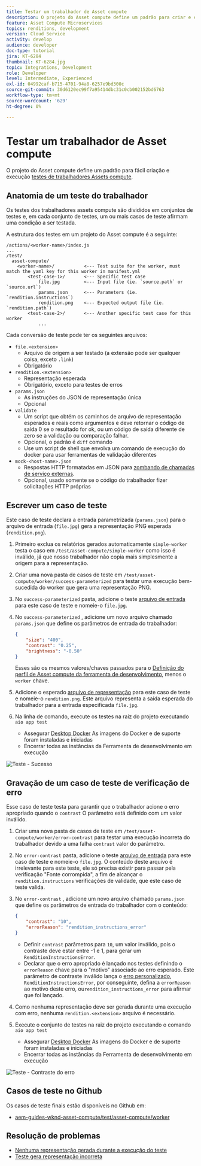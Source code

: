 ```yaml
---
title: Testar um trabalhador de Asset compute
description: O projeto do Asset compute define um padrão para criar e executar facilmente testes de trabalhadores do Asset compute.
feature: Asset Compute Microservices
topics: renditions, development
version: Cloud Service
activity: develop
audience: developer
doc-type: tutorial
jira: KT-6284
thumbnail: KT-6284.jpg
topic: Integrations, Development
role: Developer
level: Intermediate, Experienced
exl-id: 04992caf-b715-4701-94a8-6257e9bd300c
source-git-commit: 30d6120ec99f7a95414dbc31c0cb002152bd6763
workflow-type: tm+mt
source-wordcount: '629'
ht-degree: 0%

---
```


# Testar um trabalhador de Asset compute

O projeto do Asset compute define um padrão para fácil criação e execução [testes de trabalhadores Assets compute](https://experienceleague.adobe.com/docs/asset-compute/using/extend/test-custom-application.html).

## Anatomia de um teste do trabalhador

Os testes dos trabalhadores assets compute são divididos em conjuntos de testes e, em cada conjunto de testes, um ou mais casos de teste afirmam uma condição a ser testada.

A estrutura dos testes em um projeto do Asset compute é a seguinte:

```
/actions/<worker-name>/index.js
...
/test/
  asset-compute/
    <worker-name>/           <--- Test suite for the worker, must match the yaml key for this worker in manifest.yml
        <test-case-1>/       <--- Specific test case 
            file.jpg         <--- Input file (ie. `source.path` or `source.url`)
            params.json      <--- Parameters (ie. `rendition.instructions`)
            rendition.png    <--- Expected output file (ie. `rendition.path`)
        <test-case-2>/       <--- Another specific test case for this worker
            ...
```

Cada conversão de teste pode ter os seguintes arquivos:

+ `file.<extension>`
   + Arquivo de origem a ser testado (a extensão pode ser qualquer coisa, exceto `.link`)
   + Obrigatório
+ `rendition.<extension>`
   + Representação esperada
   + Obrigatório, exceto para testes de erros
+ `params.json`
   + As instruções do JSON de representação única
   + Opcional
+ `validate`
   + Um script que obtém os caminhos de arquivo de representação esperados e reais como argumentos e deve retornar o código de saída 0 se o resultado for ok, ou um código de saída diferente de zero se a validação ou comparação falhar.
   + Opcional, o padrão é `diff` comando
   + Use um script de shell que envolva um comando de execução do docker para usar ferramentas de validação diferentes
+ `mock-<host-name>.json`
   + Respostas HTTP formatadas em JSON para [zombando de chamadas de serviço externas](https://www.mock-server.com/mock_server/creating_expectations.html).
   + Opcional, usado somente se o código do trabalhador fizer solicitações HTTP próprias

## Escrever um caso de teste

Este caso de teste declara a entrada parametrizada (`params.json`) para o arquivo de entrada (`file.jpg`) gera a representação PNG esperada (`rendition.png`).

1. Primeiro exclua os relatórios gerados automaticamente `simple-worker` testa o caso em `/test/asset-compute/simple-worker` como isso é inválido, já que nosso trabalhador não copia mais simplesmente a origem para a representação.
1. Criar uma nova pasta de casos de teste em `/test/asset-compute/worker/success-parameterized` para testar uma execução bem-sucedida do worker que gera uma representação PNG.
1. No `success-parameterized` pasta, adicione o teste [arquivo de entrada](./assets/test/success-parameterized/file.jpg) para este caso de teste e nomeie-o `file.jpg`.
1. No `success-parameterized` , adicione um novo arquivo chamado `params.json` que define os parâmetros de entrada do trabalhador:

   ```json
   { 
       "size": "400",
       "contrast": "0.25",
       "brightness": "-0.50"
   }
   ```

   Esses são os mesmos valores/chaves passados para o [Definição do perfil de Asset compute da ferramenta de desenvolvimento](../develop/development-tool.md), menos o `worker` chave.

1. Adicione o esperado [arquivo de representação](./assets/test/success-parameterized/rendition.png) para este caso de teste e nomeie-o `rendition.png`. Este arquivo representa a saída esperada do trabalhador para a entrada especificada `file.jpg`.
1. Na linha de comando, execute os testes na raiz do projeto executando `aio app test`
   + Assegurar [Desktop Docker](../set-up/development-environment.md#docker) As imagens do Docker e de suporte foram instaladas e iniciadas
   + Encerrar todas as instâncias da Ferramenta de desenvolvimento em execução

![Teste - Sucesso ](./assets/test/success-parameterized/result.png)

## Gravação de um caso de teste de verificação de erro

Esse caso de teste testa para garantir que o trabalhador acione o erro apropriado quando o `contrast` O parâmetro está definido com um valor inválido.

1. Criar uma nova pasta de casos de teste em `/test/asset-compute/worker/error-contrast` para testar uma execução incorreta do trabalhador devido a uma falha `contrast` valor do parâmetro.
1. No `error-contrast` pasta, adicione o teste [arquivo de entrada](./assets/test/error-contrast/file.jpg) para este caso de teste e nomeie-o `file.jpg`. O conteúdo deste arquivo é irrelevante para este teste, ele só precisa existir para passar pela verificação &quot;Fonte corrompida&quot;, a fim de alcançar o `rendition.instructions` verificações de validade, que este caso de teste valida.
1. No `error-contrast` , adicione um novo arquivo chamado `params.json` que define os parâmetros de entrada do trabalhador com o conteúdo:

   ```json
   {
       "contrast": "10",
       "errorReason": "rendition_instructions_error"
   }
   ```

   + Definir `contrast` parâmetros para `10`, um valor inválido, pois o contraste deve estar entre -1 e 1, para gerar um `RenditionInstructionsError`.
   + Declarar que o erro apropriado é lançado nos testes definindo o `errorReason` chave para o &quot;motivo&quot; associado ao erro esperado. Este parâmetro de contraste inválido lança o [erro personalizado](../develop/worker.md#errors), `RenditionInstructionsError`, por conseguinte, defina a `errorReason` ao motivo deste erro, ou`rendition_instructions_error` para afirmar que foi lançado.

1. Como nenhuma representação deve ser gerada durante uma execução com erro, nenhuma `rendition.<extension>` arquivo é necessário.
1. Execute o conjunto de testes na raiz do projeto executando o comando `aio app test`
   + Assegurar [Desktop Docker](../set-up/development-environment.md#docker) As imagens do Docker e de suporte foram instaladas e iniciadas
   + Encerrar todas as instâncias da Ferramenta de desenvolvimento em execução

![Teste - Contraste do erro](./assets/test/error-contrast/result.png)

## Casos de teste no Github

Os casos de teste finais estão disponíveis no Github em:

+ [aem-guides-wknd-asset-compute/test/asset-compute/worker](https://github.com/adobe/aem-guides-wknd-asset-compute/tree/master/test/asset-compute/worker)

## Resolução de problemas

+ [Nenhuma representação gerada durante a execução do teste](../troubleshooting.md#test-no-rendition-generated)
+ [Teste gera representação incorreta](../troubleshooting.md#tests-generates-incorrect-rendition)
